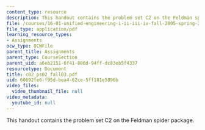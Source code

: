 ```yaml
---
content_type: resource
description: This handout contains the problem set C2 on the Feldman spider package.
file: /courses/16-01-unified-engineering-i-ii-iii-iv-fall-2005-spring-2006/60692fe6f95dbea462ce5ff181e5896b_c02_ps02_fall03.pdf
file_type: application/pdf
learning_resource_types:
- Assignments
ocw_type: OCWFile
parent_title: Assignments
parent_type: CourseSection
parent_uid: a6eb2151-6f41-806d-94ff-dc83eb5f4337
resourcetype: Document
title: c02_ps02_fall03.pdf
uid: 60692fe6-f95d-bea4-62ce-5ff181e5896b
video_files:
  video_thumbnail_file: null
video_metadata:
  youtube_id: null
---
```

This handout contains the problem set C2 on the Feldman spider package.